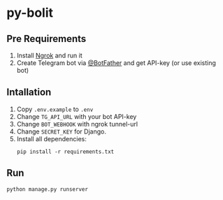 # py-bolit

## Pre Requirements

1. Install [Ngrok](https://ngrok.com/) and run it
2. Create Telegram bot via [@BotFather](https://t.me/botfather) and get API-key (or use existing bot)

## Intallation

1. Copy `.env.example` to `.env`
2. Change `TG_API_URL` with your bot API-key
3. Change `BOT_WEBHOOK` with ngrok tunnel-url
4. Change `SECRET_KEY` for Django.
5. Install all dependencies:
    ```shell
    pip install -r requirements.txt
    ```

## Run
```shell
python manage.py runserver
```
